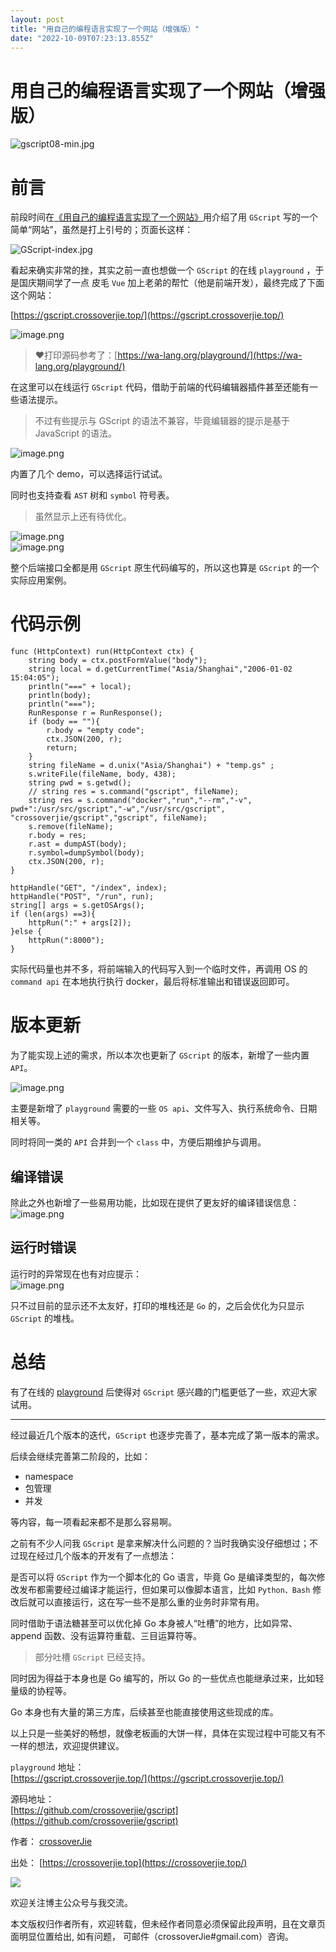 ```yaml
---
layout: post
title: "用自己的编程语言实现了一个网站（增强版）"
date: "2022-10-09T07:23:13.855Z"
---
```

用自己的编程语言实现了一个网站（增强版）
====================

![gscript08-min.jpg](http://tva1.sinaimg.cn/large/72fbb941ly1h6wtyytk80j20zk0hsq3d.jpg)

前言
==

前段时间在[《用自己的编程语言实现了一个网站》](https://crossoverjie.top/2022/09/14/gscript/gscript05-write-site/)用介绍了用 `GScript` 写的一个简单“网站”，虽然是打上引号的；页面长这样：

![GScript-index.jpg](http://tva1.sinaimg.cn/large/72fbb941ly1h6wu59169mj21000cymyg.jpg)

看起来确实非常的挫，其实之前一直也想做一个 `GScript` 的在线 `playground` ，于是国庆期间学了一点 皮毛 `Vue` 加上老弟的帮忙（他是前端开发），最终完成了下面这个网站：

[https://gscript.crossoverjie.top/](https://gscript.crossoverjie.top/)

![image.png](http://tva1.sinaimg.cn/large/72fbb941ly1h6wubsl36rj21b60sun5a.jpg)

> ❤打印源码参考了：[https://wa-lang.org/playground/](https://wa-lang.org/playground/)

在这里可以在线运行 `GScript` 代码，借助于前端的代码编辑器插件甚至还能有一些语法提示。

> 不过有些提示与 GScript 的语法不兼容，毕竟编辑器的提示是基于 JavaScript 的语法。

![image.png](http://tva1.sinaimg.cn/large/72fbb941ly1h6wuejlgbfj21a60t8qbt.jpg)

内置了几个 demo，可以选择运行试试。

同时也支持查看 `AST` 树和 `symbol` 符号表。

> 虽然显示上还有待优化。

![image.png](http://tva1.sinaimg.cn/large/72fbb941ly1h6wugjwr3yj21sm0pmn0r.jpg)  
![image.png](http://tva1.sinaimg.cn/large/72fbb941ly1h6wuhp7847j21ss0jk0yr.jpg)

整个后端接口全都是用 `GScript` 原生代码编写的，所以这也算是 `GScript` 的一个实际应用案例。

代码示例
====

    func (HttpContext) run(HttpContext ctx) {
        string body = ctx.postFormValue("body");
        string local = d.getCurrentTime("Asia/Shanghai","2006-01-02 15:04:05");
        println("===" + local);
        println(body);
        println("===");
        RunResponse r = RunResponse();
        if (body == ""){
            r.body = "empty code";
            ctx.JSON(200, r);
            return;
        }
        string fileName = d.unix("Asia/Shanghai") + "temp.gs" ;
        s.writeFile(fileName, body, 438);
        string pwd = s.getwd();
        // string res = s.command("gscript", fileName);
        string res = s.command("docker","run","--rm","-v", pwd+":/usr/src/gscript","-w","/usr/src/gscript", "crossoverjie/gscript","gscript", fileName);
        s.remove(fileName);
        r.body = res;
        r.ast = dumpAST(body);
        r.symbol=dumpSymbol(body);
        ctx.JSON(200, r);
    }
    
    httpHandle("GET", "/index", index);
    httpHandle("POST", "/run", run);
    string[] args = s.getOSArgs();
    if (len(args) ==3){
        httpRun(":" + args[2]);
    }else {
        httpRun(":8000");
    }
    

实际代码量也并不多，将前端输入的代码写入到一个临时文件，再调用 OS 的 `command api` 在本地执行执行 docker，最后将标准输出和错误返回即可。

版本更新
====

为了能实现上述的需求，所以本次也更新了 `GScript` 的版本，新增了一些内置 `API`。

![image.png](http://tva1.sinaimg.cn/large/72fbb941ly1h6wv0m6aj4j20z40qwqc2.jpg)

主要是新增了 `playground` 需要的一些 `OS api`、文件写入、执行系统命令、日期相关等。

同时将同一类的 `API` 合并到一个 `class` 中，方便后期维护与调用。

编译错误
----

除此之外也新增了一些易用功能，比如现在提供了更友好的编译错误信息：  
![image.png](http://tva1.sinaimg.cn/large/72fbb941ly1h6wv67teksj21ru09qq6a.jpg)

运行时错误
-----

运行时的异常现在也有对应提示：  
![image.png](http://tva1.sinaimg.cn/large/72fbb941ly1h6wv8wbft3j21yc0d0wjj.jpg)

只不过目前的显示还不太友好，打印的堆栈还是 `Go` 的，之后会优化为只显示 `GScript` 的堆栈。

总结
==

有了在线的 [playground](https://gscript.crossoverjie.top) 后使得对 `GScript` 感兴趣的门槛更低了一些，欢迎大家试用。

* * *

经过最近几个版本的迭代，`GScript` 也逐步完善了，基本完成了第一版本的需求。

后续会继续完善第二阶段的，比如：

*   namespace
*   包管理
*   并发

等内容，每一项看起来都不是那么容易啊。

之前有不少人问我 `GScript` 是拿来解决什么问题的？当时我确实没仔细想过；不过现在经过几个版本的开发有了一点想法：

是否可以将 `GScript` 作为一个脚本化的 Go 语言，毕竟 Go 是编译类型的，每次修改发布都需要经过编译才能运行，但如果可以像脚本语言，比如 `Python、Bash` 修改后就可以直接运行，这在写一些不是那么重的业务时非常有用。

同时借助于语法糖甚至可以优化掉 Go 本身被人“吐槽”的地方，比如异常、append 函数、没有运算符重载、三目运算符等。

> 部分吐槽 `GScript` 已经支持。

同时因为得益于本身也是 Go 编写的，所以 Go 的一些优点也能继承过来，比如轻量级的协程等。

Go 本身也有大量的第三方库，后续甚至也能直接使用这些现成的库。

以上只是一些美好的畅想，就像老板画的大饼一样，具体在实现过程中可能又有不一样的想法，欢迎提供建议。

`playground` 地址：  
[https://gscript.crossoverjie.top/](https://gscript.crossoverjie.top/)

源码地址：  
[https://github.com/crossoverjie/gscript](https://github.com/crossoverjie/gscript)

作者： [crossoverJie](https://crossoverjie.top/about/)

出处： [https://crossoverjie.top](https://crossoverjie.top/)

![](https://i.loli.net/2019/05/19/5ce16dbc99cfa13989.jpg)

欢迎关注博主公众号与我交流。

本文版权归作者所有，欢迎转载，但未经作者同意必须保留此段声明，且在文章页面明显位置给出, 如有问题， 可邮件（crossoverJie#gmail.com）咨询。